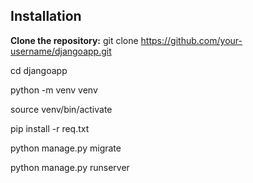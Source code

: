 ## Installation

**Clone the repository:**
git clone https://github.com/your-username/djangoapp.git

cd djangoapp

python -m venv venv

source venv/bin/activate

pip install -r req.txt

python manage.py migrate

python manage.py runserver

